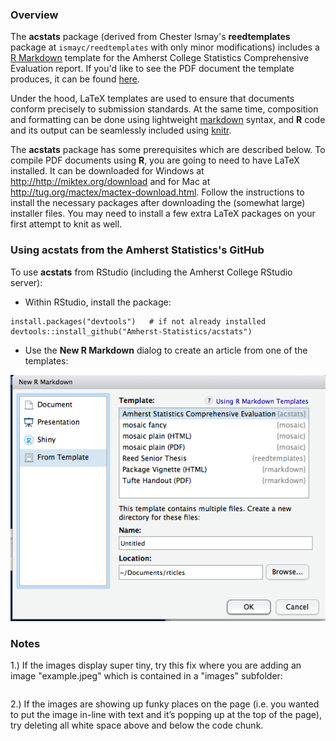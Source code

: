 ### Overview

The **acstats** package (derived from Chester Ismay's **reedtemplates** package at `ismayc/reedtemplates` with only minor modifications) includes a  [R Markdown](http://rmarkdown.rstudio.com) template for the Amherst College Statistics Comprehensive Evaluation report. If you'd like to see the PDF document the template produces, it can be found [here](https://github.com/ismayc/reedtemplates/blob/master/inst/rmarkdown/templates/reed_thesis/skeleton/skeleton.pdf).

Under the hood, LaTeX templates are used to ensure that documents conform precisely to submission standards. At the same time, composition and formatting can be done using lightweight [markdown](http://rmarkdown.rstudio.com/authoring_basics.html) syntax, and **R** code and its output can be seamlessly included using [knitr](http://yihui.name/knitr/).

The **acstats** package has some prerequisites which are described below. To compile PDF documents using **R**, you are going to need to have LaTeX installed.  It can be downloaded for Windows at <http://http://miktex.org/download> and for Mac at <http://tug.org/mactex/mactex-download.html>.  Follow the instructions to install the necessary packages after downloading the (somewhat large) installer files.  You may need to install a few extra LaTeX packages on your first attempt to knit as well.

### Using acstats from the Amherst Statistics's GitHub

To use **acstats** from RStudio (including the Amherst College RStudio server):

* Within RStudio, install the package:

```
install.packages("devtools")   # if not already installed
devtools::install_github("Amherst-Statistics/acstats")
```

* Use the **New R Markdown** dialog to create an article from one of the templates:

![New R Markdown](acstats_template.png)

### Notes

1.) If the images display super tiny, try this fix where you are adding an image "example.jpeg" which is contained in a "images" subfolder:


```{r image_block, echo=FALSE, fig.cap="Example caption", purl=FALSE} knitr::include_graphics("images/example.jpeg")
``` 

2.) If the images are showing up funky places on the page (i.e. you wanted to put the image in-line with text and it’s popping up at the top of the page), try deleting all white space above and below the code chunk.
